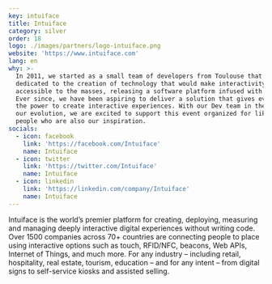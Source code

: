 ```yaml
---
key: intuiface
title: Intuiface
category: silver
order: 18
logo: ./images/partners/logo-intuiface.png
website: 'https://www.intuiface.com'
lang: en
why: >-
  In 2011, we started as a small team of developers from Toulouse that is
  dedicated to the creation of technology that would make interactivity
  accessible to the masses, releasing a software platform infused with its DNA.
  Ever since, we have been aspiring to deliver a solution that gives everyone
  the power to create interactive experiences. With our Dev team in the heart of
  our evolution, we are excited to support this event organized for like-minded
  people who are also our inspiration.
socials:
  - icon: facebook
    link: 'https://facebook.com/Intuiface'
    name: Intuiface
  - icon: twitter
    link: 'https://twitter.com/Intuiface'
    name: Intuiface
  - icon: linkedin
    link: 'https://linkedin.com/company/Intuiface'
    name: Intuiface
---
```

Intuiface is the world’s premier platform for creating, deploying, measuring and managing deeply interactive digital experiences without writing code. Over 1500 companies across 70+ countries are connecting people to place using interactive options such as touch, RFID/NFC, beacons, Web APIs, Internet of Things, and much more. For any industry – including retail, hospitality, real estate, tourism, education – and for any intent – from digital signs to self-service kiosks and assisted selling.
